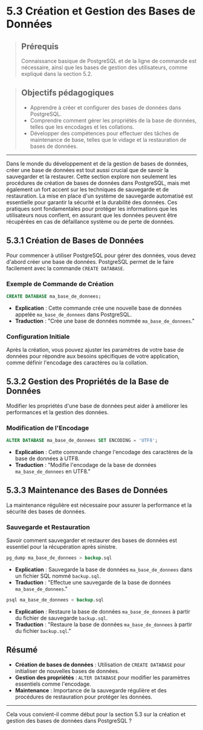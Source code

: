 # 5.3 Création et Gestion des Bases de Données

<blockquote>
    <h2>Prérequis</h2>
    <p>Connaissance basique de PostgreSQL et de la ligne de commande est nécessaire, ainsi que les bases de gestion des utilisateurs, comme expliqué dans la section 5.2.</p>
</blockquote>

<blockquote>
    <h2>Objectifs pédagogiques</h2>
    <ul>
        <li>Apprendre à créer et configurer des bases de données dans PostgreSQL.</li>
        <li>Comprendre comment gérer les propriétés de la base de données, telles que les encodages et les collations.</li>
        <li>Développer des compétences pour effectuer des tâches de maintenance de base, telles que le vidage et la restauration de bases de données.</li>
    </ul>
</blockquote>

---

Dans le monde du développement et de la gestion de bases de données, créer une base de données est tout aussi crucial que de savoir la sauvegarder et la restaurer. Cette section explore non seulement les procédures de création de bases de données dans PostgreSQL, mais met également un fort accent sur les techniques de sauvegarde et de restauration. La mise en place d'un système de sauvegarde automatisé est essentielle pour garantir la sécurité et la durabilité des données. Ces pratiques sont fondamentales pour protéger les informations que les utilisateurs nous confient, en assurant que les données peuvent être récupérées en cas de défaillance système ou de perte de données.


## 5.3.1 Création de Bases de Données

Pour commencer à utiliser PostgreSQL pour gérer des données, vous devez d'abord créer une base de données. PostgreSQL permet de le faire facilement avec la commande `CREATE DATABASE`.

### Exemple de Commande de Création

```sql
CREATE DATABASE ma_base_de_donnees;
```
- **Explication** : Cette commande crée une nouvelle base de données appelée `ma_base_de_donnees` dans PostgreSQL.
- **Traduction** : "Crée une base de données nommée `ma_base_de_donnees`."

### Configuration Initiale

Après la création, vous pouvez ajuster les paramètres de votre base de données pour répondre aux besoins spécifiques de votre application, comme définir l'encodage des caractères ou la collation.

## 5.3.2 Gestion des Propriétés de la Base de Données

Modifier les propriétés d'une base de données peut aider à améliorer les performances et la gestion des données.

### Modification de l'Encodage

```sql
ALTER DATABASE ma_base_de_donnees SET ENCODING = 'UTF8';
```
- **Explication** : Cette commande change l'encodage des caractères de la base de données à UTF8.
- **Traduction** : "Modifie l'encodage de la base de données `ma_base_de_donnees` en UTF8."

## 5.3.3 Maintenance des Bases de Données

La maintenance régulière est nécessaire pour assurer la performance et la sécurité des bases de données.

### Sauvegarde et Restauration

Savoir comment sauvegarder et restaurer des bases de données est essentiel pour la récupération après sinistre.

```sql
pg_dump ma_base_de_donnees > backup.sql
```
- **Explication** : Sauvegarde la base de données `ma_base_de_donnees` dans un fichier SQL nommé `backup.sql`.
- **Traduction** : "Effectue une sauvegarde de la base de données `ma_base_de_donnees`."

```sql
psql ma_base_de_donnees < backup.sql
```
- **Explication** : Restaure la base de données `ma_base_de_donnees` à partir du fichier de sauvegarde `backup.sql`.
- **Traduction** : "Restaure la base de données `ma_base_de_donnees` à partir du fichier `backup.sql`."

## Résumé

- **Création de bases de données** : Utilisation de `CREATE DATABASE` pour initialiser de nouvelles bases de données.
- **Gestion des propriétés** : `ALTER DATABASE` pour modifier les paramètres essentiels comme l'encodage.
- **Maintenance** : Importance de la sauvegarde régulière et des procédures de restauration pour protéger les données.

---

Cela vous convient-il comme début pour la section 5.3 sur la création et gestion des bases de données dans PostgreSQL ?
